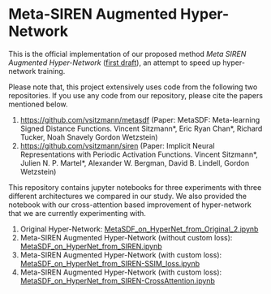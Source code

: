 # Meta-SIREN Augmented Hyper-Network
This is the official implementation of our proposed method _Meta SIREN Augmented Hyper-Network_ ([first draft]()), an attempt to speed up hyper-network training.

Please note that, this project extensively uses code from the following two repositories. If you use any code from our repository, please cite the papers mentioned below.
1. https://github.com/vsitzmann/metasdf (Paper: MetaSDF: Meta-learning Signed Distance Functions. Vincent Sitzmann*, Eric Ryan Chan*, Richard Tucker, Noah Snavely
Gordon Wetzstein)
2. https://github.com/vsitzmann/siren (Paper: Implicit Neural Representations with Periodic Activation Functions. Vincent Sitzmann*, Julien N. P. Martel*, Alexander W. Bergman, David B. Lindell, Gordon Wetzstein)

This repository contains jupyter notebooks for three experiments with three different architectures we compared in our study. We also provided the notebook with our cross-attention based improvement of hyper-network that we are currently experimenting with.
1. Original Hyper-Network: [MetaSDF_on_HyperNet_from_Original_2.ipynb](https://github.com/Sazan-Mahbub/meta_siren_augmented_hypernet/blob/master/MS-A-HN/MetaSDF_on_HyperNet_from_Original_2.ipynb)
2. Meta-SIREN Augmented Hyper-Network (without custom loss): [MetaSDF_on_HyperNet_from_SIREN.ipynb](https://github.com/Sazan-Mahbub/meta_siren_augmented_hypernet/blob/master/MS-A-HN/MetaSDF_on_HyperNet_from_SIREN.ipynb)
3. Meta-SIREN Augmented Hyper-Network (with custom loss): [MetaSDF_on_HyperNet_from_SIREN-SSIM_loss.ipynb](https://github.com/Sazan-Mahbub/meta_siren_augmented_hypernet/blob/master/MS-A-HN/MetaSDF_on_HyperNet_from_SIREN-SSIM_loss.ipynb)
4. Meta-SIREN Augmented Hyper-Network (with custom loss): [MetaSDF_on_HyperNet_from_SIREN-CrossAttention.ipynb](https://github.com/Sazan-Mahbub/meta_siren_augmented_hypernet/blob/master/MS-A-HN/MetaSDF_on_HyperNet_from_SIREN-CrossAttention.ipynb)

